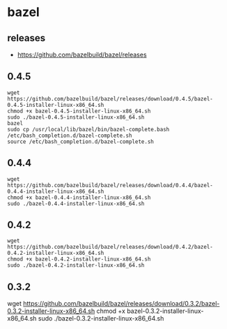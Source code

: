 bazel
===

releases
---
- https://github.com/bazelbuild/bazel/releases

0.4.5
---

```
wget  https://github.com/bazelbuild/bazel/releases/download/0.4.5/bazel-0.4.5-installer-linux-x86_64.sh
chmod +x bazel-0.4.5-installer-linux-x86_64.sh
sudo ./bazel-0.4.5-installer-linux-x86_64.sh
bazel
sudo cp /usr/local/lib/bazel/bin/bazel-complete.bash /etc/bash_completion.d/bazel-complete.sh
source /etc/bash_completion.d/bazel-complete.sh
```


0.4.4
---

```
wget  https://github.com/bazelbuild/bazel/releases/download/0.4.4/bazel-0.4.4-installer-linux-x86_64.sh
chmod +x bazel-0.4.4-installer-linux-x86_64.sh
sudo ./bazel-0.4.4-installer-linux-x86_64.sh

```

0.4.2
---

```
wget https://github.com/bazelbuild/bazel/releases/download/0.4.2/bazel-0.4.2-installer-linux-x86_64.sh
chmod +x bazel-0.4.2-installer-linux-x86_64.sh
sudo ./bazel-0.4.2-installer-linux-x86_64.sh
```

0.3.2
---
wget https://github.com/bazelbuild/bazel/releases/download/0.3.2/bazel-0.3.2-installer-linux-x86_64.sh
chmod +x bazel-0.3.2-installer-linux-x86_64.sh
sudo ./bazel-0.3.2-installer-linux-x86_64.sh
